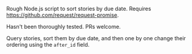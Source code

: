 Rough Node.js script to sort stories by due date. Requires https://github.com/request/request-promise.

Hasn't been thoroughly tested. PRs welcome.

Query stories, sort them by due date, and then one by one change their ordering using the `after_id` field.


